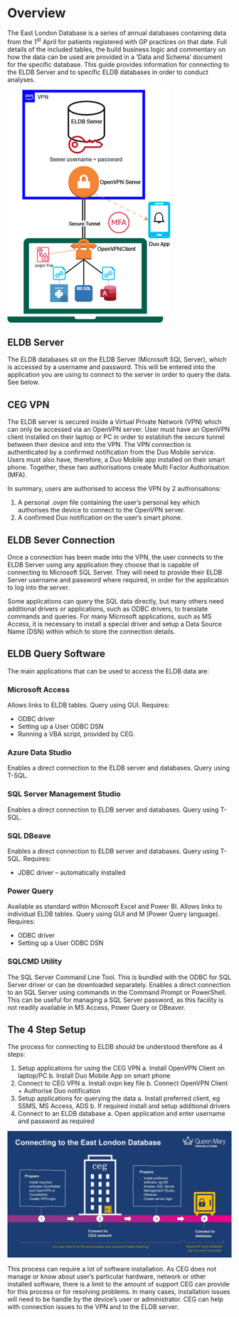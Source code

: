 # Overview
The East London Database is a series of annual databases containing data from the 1<sup>st</sup> April for patients registered with GP practices on that date. Full details of the included tables, the build business logic and commentary on how the data can be used are provided in a ‘Data and Schema’ document for the specific database. This guide provides information for connecting to the ELDB Server and to specific ELDB databases in order to conduct analyses.

![ELDB Connection](img/eldb_connection.jpg)

## ELDB Server
The ELDB databases sit on the ELDB Server (Microsoft SQL Server), which is accessed by a username and password. This will be entered into the application you are using to connect to the server in order to query the data. See below.

## CEG VPN
The ELDB server is secured inside a Virtual Private Network (VPN) which can only be accessed via an OpenVPN server. User must have an OpenVPN client installed on their laptop or PC in order to establish the secure tunnel between their device and into the VPN. The VPN connection is authenticated by a confirmed notification from the Duo Mobile service. Users must also have, therefore, a Duo Mobile app installed on their smart phone. Together, these two authorisations create Multi Factor Authorisation (MFA).

In summary, users are authorised to access the VPN by 2 authorisations:
1. A personal .ovpn file containing the user’s personal key which authorises the device to connect to the OpenVPN server.
2. A confirmed Duo notification on the user’s smart phone.

## ELDB Sever Connection
Once a connection has been made into the VPN, the user connects to the ELDB Server using any application they choose that is capable of connecting to Microsoft SQL Server. They will need to provide their ELDB Server username and password where required, in order for the application to log into the server.

Some applications can query the SQL data directly, but many others need additional drivers or applications, such as ODBC drivers, to translate commands and queries. For many Microsoft applications, such as MS Access, it is necessary to install a special driver and setup a Data Source Name (DSN) within which to store the connection details.

## ELDB Query Software
The main applications that can be used to access the ELDB data are:
### Microsoft Access
Allows links to ELDB tables. Query using GUI. Requires:
  - ODBC driver
  - Setting up a User ODBC DSN
  - Running a VBA script, provided by CEG.
### Azure Data Studio
Enables a direct connection to the ELDB server and databases. Query using T-SQL.
### SQL Server Management Studio
Enables a direct connection to ELDB server and databases. Query using T-SQL.
### SQL DBeave
Enables a direct connection to ELDB server and databases. Query using T-SQL. Requires:
  - JDBC driver – automatically installed
### Power Query
Available as standard within Microsoft Excel and Power BI. Allows links to individual ELDB tables. Query using GUI and M (Power Query language). Requires:
  - ODBC driver
  - Setting up a User ODBC DSN
### SQLCMD Utility
The SQL Server Command Line Tool. This is bundled with the ODBC for SQL Server driver or can be downloaded separately. Enables a direct connection to an SQL Server using commands in the Command Prompt or PowerShell. This can be useful for managing a SQL Server password, as this facility is not readily available in MS Access, Power Query or DBeaver.

## The 4 Step Setup
The process for connecting to ELDB should be understood therefore as 4 steps:
1. Setup applications for using the CEG VPN
    a. Install OpenVPN Client on laptop/PC
    b. Install Duo Mobile App on smart phone
2. Connect to CEG VPN
    a. Install ovpn key file
    b. Connect OpenVPN Client + Authorise Duo notification
3. Setup applications for querying the data
    a. Install preferred client, eg SSMS, MS Access, ADS
    b. If required install and setup additional drivers
4. Connect to an ELDB database
    a. Open application and enter username and password as required

![4 Steps](img/4-step_connect.jpg)

This process can require a lot of software installation. As CEG does not manage or know about user’s particular hardware, network or other installed software, there is a limit to the amount of support CEG can provide for this process or for resolving problems. In many cases, installation issues will need to be handle by the device’s user or administrator. CEG can help with connection issues to the VPN and to the ELDB server.
